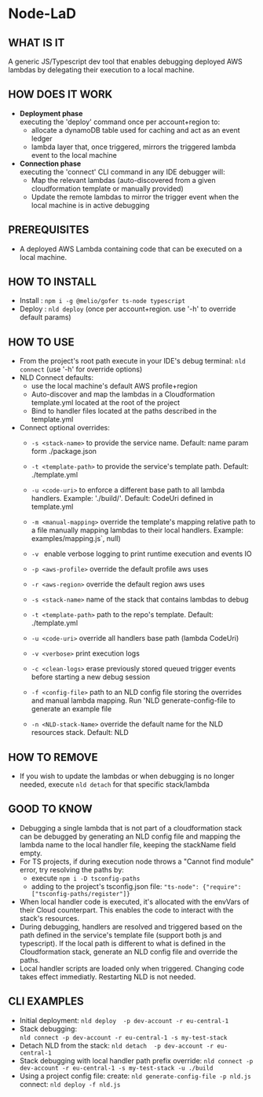 # Node-LaD 
## WHAT IS IT 
A generic JS/Typescript dev tool that enables debugging deployed AWS lambdas by delegating their execution to a local machine. 

## HOW DOES IT WORK 
* __Deployment phase__
    <br>executing the 'deploy' command once per account+region to:
    - allocate a dynamoDB table used for caching and act as an event ledger
    - lambda layer that, once triggered, mirrors the triggered lambda event to the local machine
* __Connection phase__
    <br>executing the 'connect' CLI command in any IDE debugger will:
    - Map the relevant lambdas (auto-discovered from a given cloudformation template or manually provided)
    - Update the remote lambdas to mirror the trigger event when the local machine is in active debugging

## PREREQUISITES 
* A deployed AWS Lambda containing code that can be executed on a local machine.

## HOW TO INSTALL 
* Install : `npm i -g @melio/gofer ts-node typescript`
* Deploy : `nld deploy` (once per account+region. use '-h' to override default params)

## HOW TO USE 
* From the project's root path execute in your IDE's debug terminal: `nld connect` (use '-h' for override options)
* NLD Connect defaults:
    - use the local machine's default AWS profile+region
    - Auto-discover and map the lambdas in a Cloudformation template.yml located at the root of the project
    - Bind to handler files located at the paths described in the template.yml
* Connect optional overrides:
    - `-s <stack-name>`   to provide the service name. Default: name param form ./package.json
    - `-t <template-path>`  to provide the service's template path. Default: ./template.yml
    - `-u <code-uri>`       to enforce a different base path to all lambda handlers. 
                                Example: './build/'. Default: CodeUri defined in template.yml
    - `-m <manual-mapping>` override the template's mapping relative path to a file manually mapping lambdas to their local handlers. 
                                Example: examples/mapping.js`, null)
    - `-v `                 enable verbose logging to print runtime execution and events IO

    - `-p <aws-profile>`    override the default profile aws uses
    - `-r <aws-region>`     override the default region aws uses
    - `-s <stack-name>`     name of the stack that contains lambdas to debug
    - `-t <template-path>`  path to the repo's template. Default: ./template.yml
    - `-u <code-uri>`       override all handlers base path (lambda CodeUri)
    - `-v <verbose>`        print execution logs
    - `-c <clean-logs>`     erase previously stored queued trigger events before starting a new debug session
    - `-f <config-file>`    path to an NLD config file storing the overrides and manual lambda mapping. Run 'NLD generate-config-file to generate an example file
    - `-n <NLD-stack-Name>` override the default name for the NLD resources stack. Default: NLD
## HOW TO REMOVE
* If you wish to update the lambdas or when debugging is no longer needed, execute `nld detach` for that specific stack/lambda

## GOOD TO KNOW 
* Debugging a single lambda that is not part of a cloudformation stack can be debugged by 
    generating an NLD config file and mapping the lambda name to the local handler file, keeping the stackName field empty. 
* For TS projects, if during execution node throws a "Cannot find module" error, try resolving the paths by:
  - execute `npm i -D tsconfig-paths`
  - adding to the project's tsconfig.json file: `"ts-node": {"require": ["tsconfig-paths/register"]}`
* When local handler code is executed, it's allocated with the envVars of their Cloud counterpart.
    This enables the code to interact with the stack's resources. 
* During debugging, handlers are resolved and triggered based on the path defined in the service's template file (support both js and typescript). 
    If the local path is different to what is defined in the Cloudformation stack, generate an NLD config file and override the paths.
* Local handler scripts are loaded only when triggered. Changing code takes effect immediatly. Restarting NLD is not needed.

## CLI EXAMPLES
* Initial deployment: 
    `nld deploy  -p dev-account -r eu-central-1`
* Stack debugging:    
    `nld connect -p dev-account -r eu-central-1 -s my-test-stack`
* Detach NLD from the stack:
    `nld detach  -p dev-account -r eu-central-1`
* Stack debugging with local handler path prefix override:
    `nld connect -p dev-account -r eu-central-1 -s my-test-stack -u ./build`
* Using a project config file:
    create:  `nld generate-config-file -p nld.js`
    connect: `nld deploy -f nld.js`

